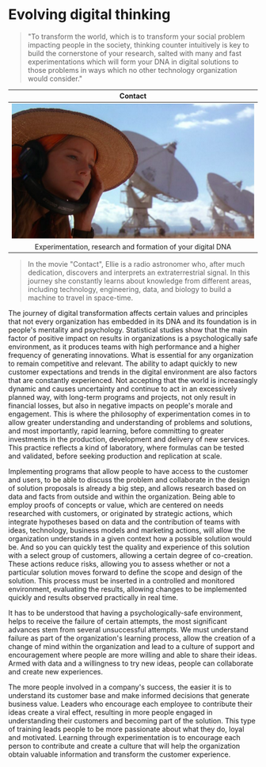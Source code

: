 # Evolving digital thinking

>"To transform the world, which is to transform your social problem impacting people in the society, thinking counter intuitively is key to build the cornerstone of your research, salted with many and fast experimentations which will form your DNA in digital solutions to those problems in ways which no other technology organization would consider."

| Contact |
| :---: |
|![](../../images/evolving_digital_thinking.png)|
|Experimentation, research and formation of your digital DNA|

>In the movie "Contact", Ellie is a radio astronomer who, after much dedication, discovers and interprets an extraterrestrial signal. In this journey she constantly learns about knowledge from different areas, including technology, engineering, data, and biology to build a machine to travel in space-time.

The journey of digital transformation affects certain values ​​and principles that not every organization has embedded in its DNA and its foundation is in people's mentality and psychology. Statistical studies show that the main factor of positive impact on results in organizations is a psychologically safe environment, as it produces teams with high performance and a higher frequency of generating innovations. What is essential for any organization to remain competitive and relevant. The ability to adapt quickly to new customer expectations and trends in the digital environment are also factors that are constantly experienced.
Not accepting that the world is increasingly dynamic and causes uncertainty and continue to act in an excessively planned way, with long-term programs and projects, not only result in financial losses, but also in negative impacts on people's morale and engagement. This is where the philosophy of experimentation comes in to allow greater understanding and understanding of problems and solutions, and most importantly, rapid learning, before committing to greater investments in the production, development and delivery of new services. This practice reflects a kind of laboratory, where formulas can be tested and validated, before seeking production and replication at scale.

Implementing programs that allow people to have access to the customer and users, to be able to discuss the problem and collaborate in the design of solution proposals is already a big step, and allows research based on data and facts from outside and within the organization. Being able to employ proofs of concepts or value, which are centered on needs researched with customers, or originated by strategic actions, which integrate hypotheses based on data and the contribution of teams with ideas, technology, business models and marketing actions, will allow the organization understands in a given context how a possible solution would be. And so you can quickly test the quality and experience of this solution with a select group of customers, allowing a certain degree of co-creation. These actions reduce risks, allowing you to assess whether or not a particular solution moves forward to define the scope and design of the solution.
This process must be inserted in a controlled and monitored environment, evaluating the results, allowing changes to be implemented quickly and results observed practically in real time.

It has to be understood that having a psychologically-safe environment, helps to receive the failure of certain attempts, the most significant advances stem from several unsuccessful attempts. We must understand failure as part of the organization's learning process, allow the creation of a change of mind within the organization and lead to a culture of support and encouragement where people are more willing and able to share their ideas. Armed with data and a willingness to try new ideas, people can collaborate and create new experiences.

The more people involved in a company's success, the easier it is to understand its customer base and make informed decisions that generate business value. Leaders who encourage each employee to contribute their ideas create a viral effect, resulting in more people engaged in understanding their customers and becoming part of the solution. This type of training leads people to be more passionate about what they do, loyal and motivated.
Learning through experimentation is to encourage each person to contribute and create a culture that will help the organization obtain valuable information and transform the customer experience.
